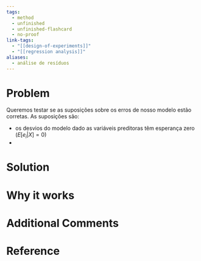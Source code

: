 ```yaml
---
tags:
  - method
  - unfinished
  - unfinished-flashcard
  - no-proof
link-tags:
  - "[[design-of-experiments]]"
  - "[[regression analysis]]"
aliases:
  - análise de resíduos
---
```

# Problem
Queremos testar se as suposições sobre os erros de nosso modelo estão corretas. As suposições são:
* os desvios do modelo dado as variáveis preditoras têm esperança zero ($E[e_i | X] = 0$)
* 
# Solution


# Why it works


# Additional Comments


# Reference





